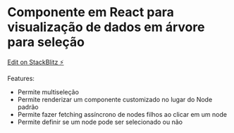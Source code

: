 # Componente em React para visualização de dados em árvore para seleção

[Edit on StackBlitz ⚡️](https://stackblitz.com/edit/vitejs-vite-8sobqx)

Features:
- Permite multiseleção
- Permite renderizar um componente customizado no lugar do Node padrão
- Permite fazer fetching assíncrono de nodes filhos ao clicar em um node
- Permite definir se um node pode ser selecionado ou não
